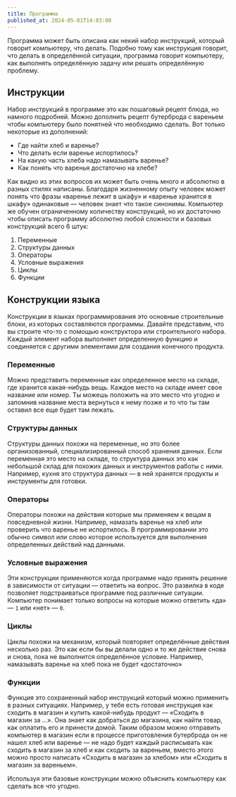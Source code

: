 ```yaml
---
title: Программа
published_at: 2024-05-01T14:03:00
---
```

Программа может быть описана как некий набор инструкций, который говорит компьютеру, что делать. Подобно тому как инструкция говорит, что делать в определённой ситуации, программа говорит компьютеру, как выполнять определённую задачу или решать определённую проблему.
## Инструкции
Набор инструкций в программе это как пошаговый рецепт блюда, но намного подробней. Можно дополнить рецепт бутерброда с вареньем чтобы компьютеру было понятней что необходимо сделать. Вот только некоторые из дополнений:
- Где найти хлеб и варенье?
- Что делать если варенье испортилось?
- На какую часть хлеба надо намазывать варенье?
- Как понять что варенья достаточно на хлебе?

Как видно из этих вопросов их может быть очень много и абсолютно в разных стилях написаны. Благодаря жизненному опыту человек может понять что фразы «варенье лежит в шкафу» и «варенье хранится в шкафу» одинаковые — человек знает что такое синонимы. Компьютер же обучен ограниченному количеству конструкций, но их достаточно чтобы описать программу абсолютно любой сложности и базовых конструкций всего 6 штук:
1. Переменные
2. Структуры данных
3. Операторы
4. Условные выражения
5. Циклы
6. Функции
## Конструкции языка
Конструкции в языках программирования это основные строительные блоки, из которых составляются программы. Давайте представим, что вы строите что-то с помощью конструктора или строительного набора. Каждый элемент набора выполняет определенную функцию и соединяется с другими элементами для создания конечного продукта.
### Переменные
Можно представить переменные как определенное место на складе, где хранится какая-нибудь вещь. Каждое место на складе имеет свое название или номер. Ты можешь положить на это место что угодно и запомнив название места вернуться к нему позже и то что ты там оставил все еще будет там лежать.
### Структуры данных
Структуры данных похожи на переменные, но это более организованный, специализированный способ хранения данных. Если переменная это место на складе, то структура данных это как небольшой склад для похожих данных и инструментов работы с ними. Например, кухня это структура данных — в ней хранятся продукты и инструменты для готовки.
### Операторы
Операторы похожи на действия которые мы применяем к вещам в повседневной жизни. Например, намазать варенье на хлеб или проверить что варенье не испортилось. В программировании это обычно символ или слово которое используется для выполнения определенных действий над данными.
### Условные выражения
Эти конструкции применяются когда программе надо принять решение в зависимости от ситуации — ответить на вопрос. Это развилка в коде позволяет подстраиваться программе под различные ситуации. Компьютер понимает только вопросы на которые можно ответить «да» — `1`  или «нет» — `0`.
### Циклы
Циклы похожи на механизм, который повторяет определённые действия несколько раз. Это как если бы вы делали одно и то же действие снова и снова, пока не выполнится определённое условие. Например, намазывать варенье на хлеб пока не будет «достаточно»
### Функции
Функция это сохраненный набор инструкций который можно применить в разных ситуациях. Например, у тебя есть готовая инструкция как сходить в магазин и купить какой-нибудь продукт — «Сходить в магазин за ...». Она знает как добраться до магазина, как найти товар, как оплатить его и принести домой. Таким образом можно отправить компьютер в магазин если в процессе приготовления бутерброда он не нашел хлеб или варенье — не надо будет каждый расписывать как сходить в магазин за хлеб и как сходить за вареньем, вместо этого можно просто написать «Сходить в магазин за хлебом» или «Сходить в магазин за вареньем».

Используя эти базовые конструкции можно объяснить компьютеру как сделать все что угодно.